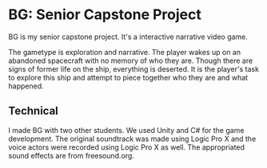 # BG: Senior Capstone Project
BG is my senior capstone project. It's a interactive narrative video game.

The gametype is exploration and narrative. The player wakes up on an abandoned spacecraft with no memory of who they are. Though there are signs of former life on the ship, everything is deserted. It is the player's task to explore this ship and attempt to piece together who they are and what happened.

## Technical
I made BG with two other students. We used Unity and C# for the game development.
The original soundtrack was made using Logic Pro X and the voice actors were recorded using Logic Pro X as well. The appropriated sound effects are from freesound.org.
